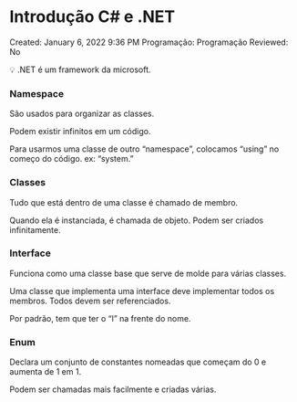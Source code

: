 # Introdução C# e .NET

Created: January 6, 2022 9:36 PM
Programação: Programação
Reviewed: No

<aside>
💡 .NET é um framework da microsoft.

</aside>

### Namespace

São usados para organizar as classes.

Podem existir infinitos em um código.

Para usarmos uma classe de outro “namespace”, colocamos “using” no começo do código. ex: “system.”

### Classes

Tudo que está dentro de uma classe é chamado de membro.

Quando ela é instanciada, é chamada de objeto. Podem ser criados infinitamente.

### Interface

Funciona como uma classe base que serve de molde para várias classes.

Uma classe que implementa uma interface deve implementar todos os membros. Todos devem ser referenciados.

Por padrão, tem que ter o “I” na frente do nome.

### Enum

Declara um conjunto de constantes nomeadas que começam do 0 e aumenta de 1 em 1.

Podem ser chamadas mais facilmente e criadas várias.